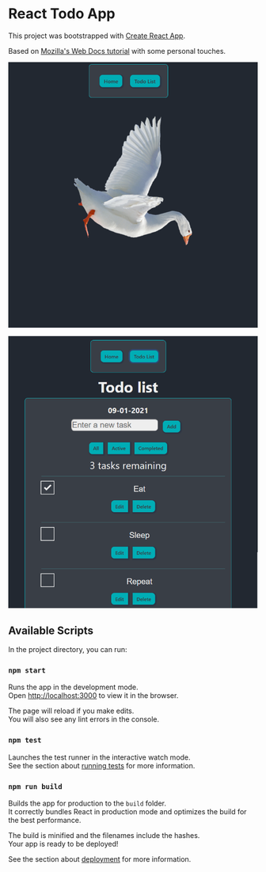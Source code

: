 # React Todo App
This project was bootstrapped with [Create React App](https://github.com/facebook/create-react-app).

Based on [Mozilla's Web Docs tutorial](https://developer.mozilla.org/en-US/docs/Learn/Tools_and_testing/Client-side_JavaScript_frameworks/React_getting_started)
with some personal touches.


![ScreenShot of homepage](/Screenshots/home.png)

![ScreenShot of todolist page](/Screenshots/todolist.png)


## Available Scripts

In the project directory, you can run:

### `npm start`

Runs the app in the development mode.\
Open [http://localhost:3000](http://localhost:3000) to view it in the browser.

The page will reload if you make edits.\
You will also see any lint errors in the console.

### `npm test`

Launches the test runner in the interactive watch mode.\
See the section about [running tests](https://facebook.github.io/create-react-app/docs/running-tests) for more information.

### `npm run build`

Builds the app for production to the `build` folder.\
It correctly bundles React in production mode and optimizes the build for the best performance.

The build is minified and the filenames include the hashes.\
Your app is ready to be deployed!

See the section about [deployment](https://facebook.github.io/create-react-app/docs/deployment) for more information.
